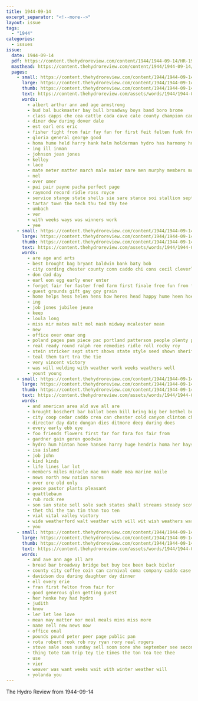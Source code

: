 ```yaml
---
title: 1944-09-14
excerpt_separator: "<!--more-->"
layout: issue
tags:
  - "1944"
categories:
  - issues
issue:
  date: 1944-09-14
  pdf: https://content.thehydroreview.com/content/1944/1944-09-14/HR-1944-09-14.pdf
  masthead: https://content.thehydroreview.com/content/1944/1944-09-14/masthead/HR-1944-09-14.jpg
  pages:
    - small: https://content.thehydroreview.com/content/1944/1944-09-14/small/HR-1944-09-14-01.jpg
      large: https://content.thehydroreview.com/content/1944/1944-09-14/large/HR-1944-09-14-01.jpg
      thumb: https://content.thehydroreview.com/content/1944/1944-09-14/thumbnails/HR-1944-09-14-01.jpg
      text: https://content.thehydroreview.com/assets/words/1944/1944-09-14/HR-1944-09-14-01.txt
      words:
        - albert arthur ann and age armstrong
        - bud bal buckmaster bay bull broadway boys band boro brome
        - class capps che cea cattle cada cave cale county champion cane
        - diner dew during dover dale
        - est earl ens eric
        - fisher fight from fair fay fan for first feit felten funk fred
        - gloria general george good
        - homa hume held harry hank helm holderman hydro has harmony hunter
        - ing ill inman
        - johnson jean jones
        - kelley
        - lace
        - mate meter matter march male maier mare men murphy members more marshall mules
        - nel
        - over omer
        - pai pair payne pacha perfect page
        - raymond record ridle ross royce
        - service stange state shells sie sare stance soi stallion september smith simms seu side second sale
        - tartar town the tech thu ted thy tee
        - umbach
        - ver
        - with weeks ways was winners work
        - yee
    - small: https://content.thehydroreview.com/content/1944/1944-09-14/small/HR-1944-09-14-02.jpg
      large: https://content.thehydroreview.com/content/1944/1944-09-14/large/HR-1944-09-14-02.jpg
      thumb: https://content.thehydroreview.com/content/1944/1944-09-14/thumbnails/HR-1944-09-14-02.jpg
      text: https://content.thehydroreview.com/assets/words/1944/1944-09-14/HR-1944-09-14-02.txt
      words:
        - are age and arts
        - best brought bag bryant baldwin bank baty bob
        - city cording chester county conn caddo chi cons cecil cleverly company car come
        - don dad day
        - earl eon egg early ener enter
        - forget fair for faster fred farm first finale free fun from fire friday
        - guest grounds gift gay goy grain
        - home helps hess helen hens how heres head happy hume heen hoe hunter hite hydro
        - ing
        - job jones jubilee jeune
        - keep
        - loula long
        - miss mir mates malt mol mash midway mcalester mean
        - new
        - office over omar ong
        - poland pages pam piece pac portland patterson people plenty pen
        - real ready round ralph ree remedies ridle roll rocky roy
        - stein stricker sept start shows state style seed shown sheriff special school stephens sunday sale september som soon six sewing season simple surgeon
        - teal them tart tra the tie
        - very vincent victory
        - was will welding with weather work weeks weathers well
        - yount young
    - small: https://content.thehydroreview.com/content/1944/1944-09-14/small/HR-1944-09-14-03.jpg
      large: https://content.thehydroreview.com/content/1944/1944-09-14/large/HR-1944-09-14-03.jpg
      thumb: https://content.thehydroreview.com/content/1944/1944-09-14/thumbnails/HR-1944-09-14-03.jpg
      text: https://content.thehydroreview.com/assets/words/1944/1944-09-14/HR-1944-09-14-03.txt
      words:
        - and american area ald ave all are
        - brought boschert bar ballot been bill bring big ber bethel buy bal ben bonds bank baptist bethany bradley best buyers boucher
        - city coop cedar caddo crea can chester cold canyon clinton christian church county card chief
        - director day date dungan dies ditmore deep during does
        - every early ebb eye
        - foo friends flowers first far for fara fon fair from
        - gardner gain geren goodwin
        - hydro hum hinton hove hansen harry huge hendrix homa her hays hub hard herbert home heater
        - isa island
        - job john
        - kind kinds
        - life lines lar lot
        - members miles miracle mae mon made mea marine maile
        - news north new nation nares
        - over ore old only
        - peace pastor plants pleasant
        - quattlebaum
        - rub rock ree
        - son san state sell sole such states shall streams steady scott short steel see sturdy shows service stafford sale shon south
        - thet thi the tan tim than too ten
        - vial vital valley victory
        - wide weatherford walt weather with will wit wish weathers war wilbur wil week work way winter
        - you
    - small: https://content.thehydroreview.com/content/1944/1944-09-14/small/HR-1944-09-14-04.jpg
      large: https://content.thehydroreview.com/content/1944/1944-09-14/large/HR-1944-09-14-04.jpg
      thumb: https://content.thehydroreview.com/content/1944/1944-09-14/thumbnails/HR-1944-09-14-04.jpg
      text: https://content.thehydroreview.com/assets/words/1944/1944-09-14/HR-1944-09-14-04.txt
      words:
        - and ave ann age all are
        - bread bar broadway bridge but buy box been back bixler
        - county city coffee coin can carnival coma company caddo case
        - davidson dou during daughter day dinner
        - ell every erie
        - fran first felton from fair for
        - good generous glen getting guest
        - her henke hey had hydro
        - judith
        - know
        - ler let lee love
        - mean may matter mor meal meals mins miss more
        - name nell new news now
        - office onal
        - pounds pound peter peer page public pan
        - rota robert rook rob roy ryan rory real rogers
        - stove sale sous sunday sell soon sone she september see second short silver son
        - thing tote tam trip tey tie times the ton tea tee thee
        - use
        - vier
        - weaver was want weeks wait with winter weather will
        - yolanda you
---
```


The Hydro Review from 1944-09-14

<!--more-->

